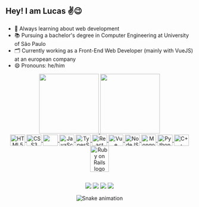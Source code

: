 ## Hey! I am Lucas ✌️😉

- 🌱 Always learning about web development
- 📚 Pursuing a bachelor's degree in Computer Engineering at University of São Paulo
- 🗂️ Currently working as a Front-End Web Developer (mainly with VueJS) at an european company
- 😄 Pronouns: he/him

<div align="center">
    <a href="https://github.com/lucas-sellari">
    <img height="160em" src="https://github-readme-stats.vercel.app/api?username=lucas-sellari&count_private=true&show_icons=true&theme=dracula&include_all_commits=true&hide=issues" />
    <img height="160em" src="https://github-readme-stats.vercel.app/api/top-langs/?username=lucas-sellari&layout=compact&langs_count=16&theme=dracula" />
</div>
    
    
<div style="display: inline_block" align="center">
    <img align="center" alt="HTML5 logo" height="30" width="40" src="https://cdn.jsdelivr.net/gh/devicons/devicon/icons/html5/html5-original.svg" />
    <img align="center" alt="CSS3 logo" height="30" width="40" src="https://cdn.jsdelivr.net/gh/devicons/devicon/icons/css3/css3-original.svg" />
    <img align="center" alto="Sass logo" height="30" width="40" src="https://cdn.jsdelivr.net/gh/devicons/devicon/icons/sass/sass-original.svg" />
    <img align="center" alt="JavaScript logo" height="30" width="40" src="https://cdn.jsdelivr.net/gh/devicons/devicon/icons/javascript/javascript-original.svg" />
    <img align="center" alt="TypesScript logo" height="30" width="40" src="https://cdn.jsdelivr.net/gh/devicons/devicon/icons/typescript/typescript-plain.svg" />
    <img align="center" alt="React logo" height="30" width="40" src="https://cdn.jsdelivr.net/gh/devicons/devicon/icons/react/react-original.svg" />
    <img align="center" alt="Vue logo" height="30" width="40" src="https://cdn.jsdelivr.net/gh/devicons/devicon/icons/vuejs/vuejs-original.svg" />
    <img align="center" alt="NodeJS logo" height="30" width="40" src="https://cdn.jsdelivr.net/gh/devicons/devicon/icons/nodejs/nodejs-original.svg" />
    <img align="center" alt="MongoDB logo" height="30" width="40" src="https://cdn.jsdelivr.net/gh/devicons/devicon/icons/mongodb/mongodb-original.svg" />
    <img align="center" alt="Python logo" height="30" width="40" src="https://cdn.jsdelivr.net/gh/devicons/devicon/icons/python/python-original.svg" />
    <img align="center" alt="C++ logo" height="30" width="40" src="https://cdn.jsdelivr.net/gh/devicons/devicon/icons/cplusplus/cplusplus-original.svg" />
    <img align="center" alt="Ruby on Rails logo" height="70" width="50" src="https://cdn.jsdelivr.net/gh/devicons/devicon/icons/rails/rails-plain-wordmark.svg" />
    
  ##
    
<div align="center">
    <a href="https://www.linkedin.com/in/lucas-sellari/" target="_blank"><img src="https://img.shields.io/badge/LinkedIn-0077B5?style=for-the-badge&logo=linkedin&logoColor=white" target="_blank" /></a>
    <a href="https://twitter.com/itsmeluquinhas" target="_blank"><img src="https://img.shields.io/badge/Twitter-1DA1F2?style=for-the-badge&logo=twitter&logoColor=white" target="_blank" /></a>
    <a href="mailto:lucasmiguel448@gmail.com" target="_blank"><img src="https://img.shields.io/badge/Gmail-D14836?style=for-the-badge&logo=gmail&logoColor=white" target="_blank" /></a>
    <a href="https://dev.to/lucassellari" target="_blank"><img src="https://img.shields.io/badge/dev.to-0A0A0A?style=for-the-badge&logo=dev.to&logoColor=white" target="_blank" /></a>
</div>
    
![Snake animation](https://github.com/lucas-sellari/lucas-sellari/blob/output/github-contribution-grid-snake.svg)
